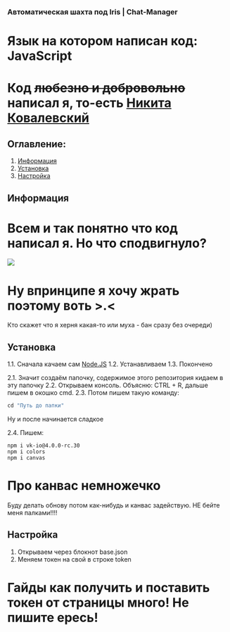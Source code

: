 ### Автоматическая шахта под Iris | Chat-Manager
# Язык на котором написан код: JavaScript

# Код ~~любезно и добровольно~~ написал я, то-есть [Никита Ковалевский](https://vk.com/sadlylmeowj)

## Оглавление:

1. [Информация](#информация)
2. [Установка](#установка)
3. [Настройка](#настройка)

## Информация

# Всем и так понятно что код написал я. Но что сподвигнуло?
  ![](https://sun9-34.userapi.com/impg/UFRMlFBpXGFOBokaCRMRJnk4Ozg-bSM4j6ohPg/t7_tZfgGpJg.jpg?size=294x155&quality=96&sign=552fac279aa1248d10fecd03a33131e0&type=album)
# Ну впринципе я хочу жрать поэтому воть >.<
Кто скажет что я херня какая-то или муха - бан сразу без очереди)

## Установка

1.1. Сначала качаем сам [Node.JS](https://nodejs.org/en/)
1.2. Устанавливаем
1.3. Покончено

2.1. Значит создаём папочку, содержимое этого репозитория кидаем в эту папочку
2.2. Открываем консоль. Объясню: CTRL + R, дальше пишем в окошко cmd.
2.3. Потом пишем такую команду:
```javascript
cd "Путь до папки"
```

Ну и после начинается сладкое

2.4. Пишем:
```
npm i vk-io@4.0.0-rc.30
npm i colors
npm i canvas
```

# Про канвас немножечко
Буду делать обнову потом как-нибудь и канвас задействую.
НЕ бейте меня палками!!!!

## Настройка

1. Открываем через блокнот base.json
2. Меняем токен на свой в строке token

# Гайды как получить и поставить токен от страницы много! Не пишите ересь!

